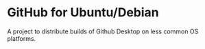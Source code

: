 # GitHub for Ubuntu/Debian
A project to distribute builds of Github Desktop on less common OS platforms.
